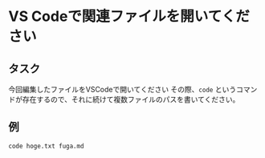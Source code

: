 # VS Codeで関連ファイルを開いてください

## タスク

今回編集したファイルをVSCodeで開いてください
その際、`code` というコマンドが存在するので、それに続けて複数ファイルのパスを書いてください。

## 例
```
code hoge.txt fuga.md
```
